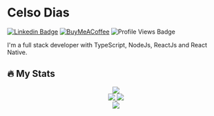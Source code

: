 # Celso Dias

[![Linkedin Badge](https://img.shields.io/badge/linkedin-%230077B5.svg?style=flat-square&logo=linkedin&logoColor=white)](https://www.linkedin.com/in/celsodias12/)
[![BuyMeACoffee](https://img.shields.io/badge/Buy%20Me%20a%20Coffee-ffdd00?style=flat-square&logo=buy-me-a-coffee&logoColor=black)](https://www.buymeacoffee.com/celsodias12)
![Profile Views Badge](https://komarev.com/ghpvc/?username=celsodias12&style=flat-square)

I'm a full stack developer with TypeScript, NodeJs, ReactJs and React Native.

## 🔥 My Stats

<a href="https://github.com/celsodias12" >
  <div align="center" style="border-color: #ff0000; border-width: 10px">
    <img
      src="https://github-profile-summary-cards.vercel.app/api/cards/profile-details?username=celsodias12&theme=react" />
  </div>
</a>

<a href="https://github.com/celsodias12" >
  <div align="center">
    <img
      src="https://github-readme-stats.vercel.app/api?username=celsodias12&count_private=true&show_icons=true&theme=react&include_all_commits=true&rank_icon=github&custom_title=Celso%20Dias%20GitHub%20Stats" />
    <img src="https://streak-stats.demolab.com?user=celsodias12&theme=react" />
  </div>
</a>

<a href="https://github.com/celsodias12" >
  <div align="center">
    <img
      src="https://github-readme-stats.vercel.app/api/top-langs/?username=celsodias12&layout=compact&langs_count=10&theme=react" />
  </div>
</a>
